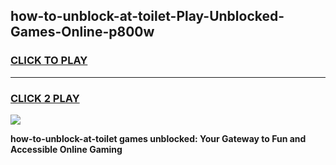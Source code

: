 
## how-to-unblock-at-toilet-Play-Unblocked-Games-Online-p800w
<h3>
<a href="https://premium76.site?title=how-to-unblock-at-toilet&ref=25A">CLICK TO PLAY</a></h3>
<hr>

<h3>
<a href="https://premium76.site?title=how-to-unblock-at-toilet&ref=25A">CLICK 2 PLAY</a>
  
</h3>

<a href="https://premium76.site?title=how-to-unblock-at-toilet&ref=25A"><img src="https://clearcache.store/games.png"></a>


**how-to-unblock-at-toilet games unblocked: Your Gateway to Fun and Accessible Online Gaming**
